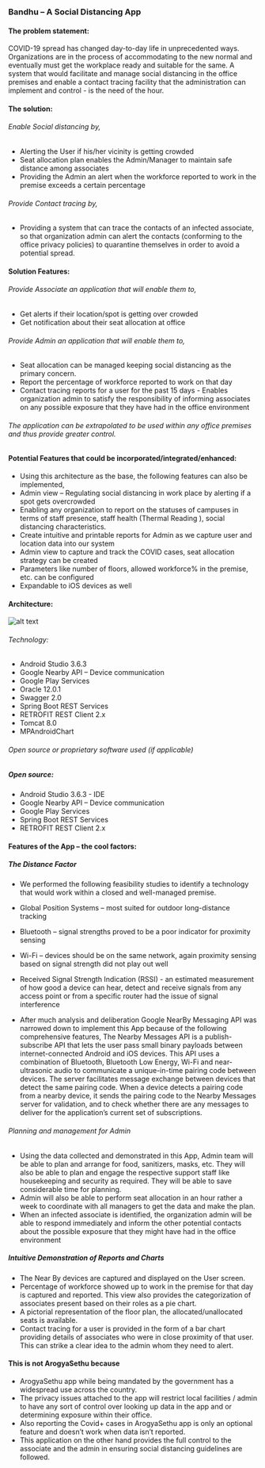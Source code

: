 ### Bandhu – A Social Distancing App
#### The problem statement:
COVID-19 spread has changed day-to-day life in unprecedented ways. Organizations are in the process of accommodating to the new normal and eventually must get the workplace ready and suitable for the same. A system that would facilitate and manage social distancing in the office premises and enable a contact tracing facility that the administration can implement and control - is the need of the hour.
#### The solution:
###### Enable Social distancing by, 
- Alerting the User if his/her vicinity is getting crowded
- Seat allocation plan enables the Admin/Manager to maintain safe distance among associates
- Providing the Admin an alert when the workforce reported to work in the premise exceeds a certain percentage
###### Provide Contact tracing by,
- Providing a system that can trace the contacts of an infected associate, so that organization admin can alert the contacts (conforming to the office privacy policies) to quarantine themselves in order to avoid a potential spread.

#### Solution Features:
###### Provide Associate an application that will enable them to,
- Get alerts if their location/spot is getting over crowded
- Get notification about their seat allocation at office

###### Provide Admin an application that will enable them to,
- Seat allocation can be managed keeping social distancing as the primary concern.
- Report the percentage of workforce reported to work on that day
- Contact tracing reports for a user for the past 15 days - Enables organization admin to satisfy the responsibility of informing associates on any possible exposure that they have had in the office environment

###### The application can be extrapolated to be used within any office premises and thus provide greater control. 

#### Potential Features that could be incorporated/integrated/enhanced:
- Using this architecture as the base, the following features can also be implemented,
- Admin view – Regulating social distancing in work place by alerting if a spot gets overcrowded
- Enabling any organization to report on the statuses of campuses in terms of staff presence, staff health (Thermal Reading ), social distancing characteristics.
- Create intuitive and printable reports for Admin as we capture user and location data into our system
- Admin view to capture and track the COVID cases, seat allocation strategy can be created
- Parameters like number of floors, allowed workforce% in the premise, etc. can be configured
- Expandable to iOS devices as well

#### Architecture:
![alt text](https://github.com/kalpanajee/bandhuapp/Bandhu_Architecture.png)

###### Technology:
- Android Studio 3.6.3
- Google Nearby API – Device communication
- Google Play Services
- Oracle 12.0.1
- Swagger 2.0
- Spring Boot REST Services
- RETROFIT REST Client 2.x
- Tomcat 8.0
- MPAndroidChart
###### Open source or proprietary software used (if applicable) 
##### Open source:
- Android Studio 3.6.3 - IDE
- Google Nearby API – Device communication
- Google Play Services
- Spring Boot REST Services
- RETROFIT REST Client 2.x

#### Features of the App – the cool factors:
##### The Distance Factor 
- We performed the following feasibility studies to identify a technology that would work within a closed and well-managed premise. 
- Global Position Systems – most suited for outdoor long-distance tracking
- Bluetooth – signal strengths proved to be a poor indicator for proximity sensing
- Wi-Fi – devices should be on the same network, again proximity sensing based on signal strength did not play out well
- Received Signal Strength Indication (RSSI) - an estimated measurement of how good a device can hear, detect and receive signals from any access point or from a specific router had the issue of signal interference

- After much analysis and deliberation Google NearBy Messaging API  was narrowed down to implement this App because of the following comprehensive features,
The Nearby Messages API is a publish-subscribe API that lets the user pass small binary payloads between internet-connected Android and iOS devices. This API uses a combination of Bluetooth, Bluetooth Low Energy, Wi-Fi and near-ultrasonic audio to communicate a unique-in-time pairing code between devices. The server facilitates message exchange between devices that detect the same pairing code. When a device detects a pairing code from a nearby device, it sends the pairing code to the Nearby Messages server for validation, and to check whether there are any messages to deliver for the application’s current set of subscriptions.
###### Planning and management for Admin 
- Using the data collected and demonstrated in this App, Admin team will be able to plan and arrange for food, sanitizers, masks, etc. They will also be able to plan and engage the respective support staff like housekeeping and security as required. They will be able to save considerable time for planning. 
- Admin will also be able to perform seat allocation in an hour rather a week to coordinate with all managers to get the data and make the plan. 
- When an infected associate is identified, the organization admin will be able to respond immediately and inform the other potential contacts about the possible exposure that they might have had in the office environment 

##### Intuitive Demonstration of Reports and Charts
- The Near By devices are captured and displayed on the User screen.
- Percentage of workforce showed up to work in the premise for that day is captured and reported. This view also provides the categorization of associates present based on their roles as a pie chart.
- A pictorial representation of the floor plan, the allocated/unallocated seats is available. 
- Contact tracing for a user is provided in the form of a bar chart providing details of associates who were in close proximity of that user. This can strike a clear idea to the admin whom they need to alert.

#### This is not ArogyaSethu because
- ArogyaSethu app while being mandated by the government has a widespread use across the country.  
- The privacy issues attached to the app will restrict local facilities / admin to have any sort of control over looking up data in the app and or determining exposure within their office. 
- Also reporting the Covid+ cases in ArogyaSethu app is only an optional feature and doesn’t work when data isn’t reported. 
- This application on the other hand provides the full control to the associate and the admin in ensuring social distancing guidelines are followed. 

